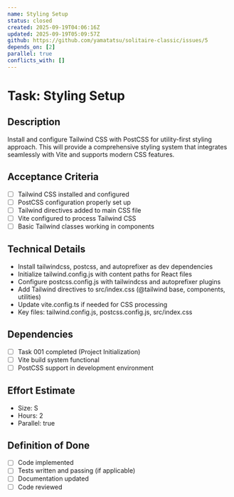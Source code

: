 ```yaml
---
name: Styling Setup
status: closed
created: 2025-09-19T04:06:16Z
updated: 2025-09-19T05:09:57Z
github: https://github.com/yamatatsu/solitaire-classic/issues/5
depends_on: [2]
parallel: true
conflicts_with: []
---
```


# Task: Styling Setup

## Description
Install and configure Tailwind CSS with PostCSS for utility-first styling approach. This will provide a comprehensive styling system that integrates seamlessly with Vite and supports modern CSS features.

## Acceptance Criteria
- [ ] Tailwind CSS installed and configured
- [ ] PostCSS configuration properly set up
- [ ] Tailwind directives added to main CSS file
- [ ] Vite configured to process Tailwind CSS
- [ ] Basic Tailwind classes working in components

## Technical Details
- Install tailwindcss, postcss, and autoprefixer as dev dependencies
- Initialize tailwind.config.js with content paths for React files
- Configure postcss.config.js with tailwindcss and autoprefixer plugins
- Add Tailwind directives to src/index.css (@tailwind base, components, utilities)
- Update vite.config.ts if needed for CSS processing
- Key files: tailwind.config.js, postcss.config.js, src/index.css

## Dependencies
- [ ] Task 001 completed (Project Initialization)
- [ ] Vite build system functional
- [ ] PostCSS support in development environment

## Effort Estimate
- Size: S
- Hours: 2
- Parallel: true

## Definition of Done
- [ ] Code implemented
- [ ] Tests written and passing (if applicable)
- [ ] Documentation updated
- [ ] Code reviewed
